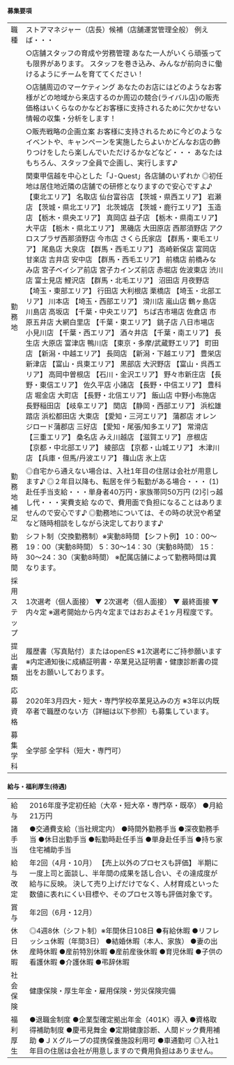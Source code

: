 #### 募集要項

| | |
|--------------|---------------------------------------------------------------------------------------------------------------------------------------------------------------------------------------------------------------------------------------------------------------------------------------------------------------------------------------------------------------------------------------------------------------------------------------------------------------------------------------------------------------------------------------------------------------------------------------------------------------------------------------------------------------------------------------------------------------------------------------------------------------------------------------------------------------------------------------------------------------------------------------------------------------------------------------------------------------------------------------------------------------------------------------------------------------------------------------------------------------------------------------------------------------------------------------------------------------------------------------------------------------------------------------------------------------------------------------------------------------------------------------------------------------------------------------------------------------------------------------------------------------------------------------------------------------------------------------------------------------------------------------------------------------------------------------|
| 職種         | ストアマネジャー（店長）候補（店舗運営管理全般）  例えば・・・
|              | ○店舗スタッフの育成や労務管理 あなた一人がいくら頑張っても限界があります。 スタッフを巻き込み、みんなが前向きに働けるようにチームを育ててください！
|              | ○店舗周辺のマーケティング あなたのお店にはどのようなお客様がどの地域から来店するのか周辺の競合(ライバル店)の販売価格はいくらなのかなどお客様に支持されるために欠かせない情報の収集・分析をします！
|              | ○販売戦略の企画立案 お客様に支持されるために今どのようなイベントや、キャンペーンを実施したらよいかどんなお店の飾りつけをしたら楽しんでいただけるかなどなど・・・ あなたはもちろん、スタッフ全員で企画し、実行します♪ |
| 勤務地       | 関東甲信越を中心とした「J-Quest」各店舗のいずれか ◎初任地は居住地近隣の店舗での研修となりますので安心ですよ♪ 【東北エリア】 名取店 仙台富谷店 【茨城・県西エリア】 岩瀬店 【茨城・県北エリア】 北茨城店 【茨城・鹿行エリア】 玉造店 【栃木・県央エリア】 真岡店 益子店 【栃木・県南エリア】 大平店 【栃木・県北エリア】 黒磯店 大田原店 西那須野店 アクロスプラザ西那須野店 今市店 さくら氏家店 【群馬・東毛エリア】 尾島店 大泉店 【群馬・西毛エリア】 高崎新保店 富岡店 甘楽店 吉井店 安中店 【群馬・西毛エリア】 前橋店 前橋みなみ店 宮子ベイシア前店 宮子カインズ前店 赤堀店 佐波東店 渋川店 富士見店 鯉沢店 【群馬・北毛エリア】 沼田店 月夜野店 【埼玉・東部エリア】 行田店 大利根店 栗橋店 【埼玉・北部エリア】 川本店 【埼玉・西部エリア】 滑川店 嵐山店 鶴ヶ島店 川島店 高坂店 【千葉・中央エリア】 ちば古市場店 佐倉店 市原五井店 大網白里店 【千葉・東エリア】 銚子店 八日市場店 小見川店 【千葉・西エリア】 酒々井店 【千葉・南エリア】 長生店 大原店 富津店 鴨川店 【東京・多摩/武蔵野エリア】 町田店 【新潟・中越エリア】 長岡店 【新潟・下越エリア】 豊栄店 新津店 【富山・呉東エリア】 黒部店 大沢野店 【富山・呉西エリア】 高岡中曽根店 【石川・金沢エリア】 野々市新庄店 【長野・東信エリア】 佐久平店 小諸店 【長野・中信エリア】 豊科店 堀金店 大町店 【長野・北信エリア】 飯山店 中野小布施店 長野稲田店 【岐阜エリア】 関店 【静岡・西部エリア】 浜松雄踏店 浜松都田店 大東店 【愛知・三河エリア】 蒲郡店 オレンジロード蒲郡店 三好店 【愛知・尾張/知多エリア】 常滑店 【三重エリア】 桑名店 みえ川越店 【滋賀エリア】 彦根店 【京都・中北部エリア】 綾部店 【京都・山城エリア】 木津川店 【兵庫・但馬/丹波エリア】 篠山店 氷上店 |
| 勤務地補足   | ◎自宅から通えない場合は、入社1年目の住居は会社が用意します♪ ◎２年目以降も、転居を伴う転勤がある場合・・・ (1)赴任手当支給・・・単身者40万円・家族帯同50万円 (2)引っ越し代・・・実費支給 なので、費用面で負担になることはありませんので安心です♪ ◎勤務地については、その時の状況や希望など随時相談をしながら決定しております♪                                                                                                                                                                                                                                                                                                                                                                                                                                                                                                                                                                                                                                                                                                                                                                                                                                                                                                                                                                                                                                                                                                                                                                                                                                                                                                                                                          |
| 勤務時間     | シフト制（交換勤務制）※実動8時間 【シフト例】 10：00～19：00（実動8時間） 5：30～14：30（実動8時間） 15：30～24：30（実動8時間） ※配属店舗によって勤務時間は異なります。                                                                                                                                                                                                                                                                                                                                                                                                                                                                                                                                                                                                                                                                                                                                                                                                                                                                                                                                                                                                                                                                                                                                                                                                                                                                                                                                                                                                                                                                                                              |
| 採用ステップ | 1次選考（個人面接） ▼ 2次選考（個人面接） ▼ 最終面接 ▼ 内々定 ※選考開始から内々定まではおおよそ1ヶ月程度です。                                                                                                                                                                                                                                                                                                                                                                                                                                                                                                                                                                                                                                                                                                                                                                                                                                                                                                                                                                                                                                                                                                                                                                                                                                                                                                                                                                                                                                                                                                                                                                        |
| 提出書類     | 履歴書（写真貼付）またはopenES ※1次選考にご持参願います ※内定通知後に成績証明書・卒業見込証明書・健康診断書の提出をお願いしております。                                                                                                                                                                                                                                                                                                                                                                                                                                                                                                                                                                                                                                                                                                                                                                                                                                                                                                                                                                                                                                                                                                                                                                                                                                                                                                                                                                                                                                                                                                                                               |
| 応募資格     | 2020年3月四大・短大・専門学校卒業見込みの方 ※3年以内既卒者で職歴のない方（詳細は以下参照）も募集しています。                                                                                                                                                                                                                                                                                                                                                                                                                                                                                                                                                                                                                                                                                                                                                                                                                                                                                                                                                                                                                                                                                                                                                                                                                                                                                                                                                                                                                                                                                                                                                                          |
| 募集学科     | 全学部 全学科（短大・専門可）|


#### 給与・福利厚生(待遇)

| | |
|----------|---------------------------------------------------------------------------------------------------------------------------------------------------------------------------------------------------------------------------|
| 給与     | 2016年度予定初任給（大卒・短大卒・専門卒・既卒） ●月給21万円                                                                                                                                                              |
| 諸手当   | ●交通費支給（当社規定内） ●時間外勤務手当 ●深夜勤務手当 ●休日出勤手当 ●転勤時赴任手当 ●単身赴任手当 ●持ち家住宅補助手当                                                                                                   |
| 給与改定 | 年2回（4月・10月） 【売上以外のプロセスも評価】 半期に一度上司と面談し、半年間の成果を話し合い、その達成度が給与に反映。 決して売り上げだけでなく、人材育成といった数値に表れにくい目標や、そのプロセス等も評価対象です。 |
| 賞与     | 年2回（6月・12月）                                                                                                                                                                                                        |
| 休日休暇 | ◎4週8休（シフト制）※年間休日108日 ●有給休暇 ●リフレッシュ休暇（年間3日） ●結婚休暇（本人、家族） ●妻の出産時休暇 ●産前特別休暇 ●産前産後休暇 ●育児休暇 ●子供の看護休暇 ●介護休暇 ●弔辞休暇                                |
| 社会保険 | 健康保険・厚生年金・雇用保険・労災保険完備                                                                                                                                                                                |
| 福利厚生 | ●退職金制度 ●企業型確定拠出年金（401K）導入 ●資格取得補助制度 ●慶弔見舞金 ●定期健康診断、人間ドック費用補助 ●ＪＸグループの提携保養施設利用可 ●車通勤可 ◎入社1年目の住居は会社が用意しますので費用負担はありません。      |